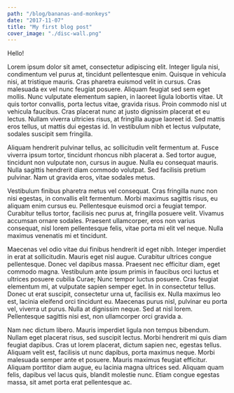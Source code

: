 ```yaml
---
path: "/blog/bananas-and-monkeys"
date: "2017-11-07"
title: "My first blog post"
cover_image: "./disc-wall.png"
---
```


Hello!



Lorem ipsum dolor sit amet, consectetur adipiscing elit. Integer ligula nisi, condimentum vel purus at, tincidunt pellentesque enim. Quisque in vehicula nisi, at tristique mauris. Cras pharetra euismod velit in cursus. Cras malesuada ex vel nunc feugiat posuere. Aliquam feugiat sed sem eget mollis. Nunc vulputate elementum sapien, in laoreet ligula lobortis vitae. Ut quis tortor convallis, porta lectus vitae, gravida risus. Proin commodo nisl ut vehicula faucibus. Cras placerat nunc at justo dignissim placerat et eu lectus. Nullam viverra ultricies risus, at fringilla augue laoreet id. Sed mattis eros tellus, ut mattis dui egestas id. In vestibulum nibh et lectus vulputate, sodales suscipit sem fringilla.

Aliquam hendrerit pulvinar tellus, ac sollicitudin velit fermentum at. Fusce viverra ipsum tortor, tincidunt rhoncus nibh placerat a. Sed tortor augue, tincidunt non vulputate non, cursus in augue. Nulla eu consequat mauris. Nulla sagittis hendrerit diam commodo volutpat. Sed facilisis pretium pulvinar. Nam ut gravida eros, vitae sodales metus.

Vestibulum finibus pharetra metus vel consequat. Cras fringilla nunc non nisi egestas, in convallis elit fermentum. Morbi maximus sagittis risus, eu aliquam enim cursus eu. Pellentesque euismod orci a feugiat tempor. Curabitur tellus tortor, facilisis nec purus at, fringilla posuere velit. Vivamus accumsan ornare sodales. Praesent ullamcorper, eros non varius consequat, nisl lorem pellentesque felis, vitae porta mi elit vel neque. Nulla maximus venenatis mi et tincidunt.

Maecenas vel odio vitae dui finibus hendrerit id eget nibh. Integer imperdiet in erat at sollicitudin. Mauris eget nisl augue. Curabitur ultrices congue pellentesque. Donec vel dapibus massa. Praesent nec efficitur diam, eget commodo magna. Vestibulum ante ipsum primis in faucibus orci luctus et ultrices posuere cubilia Curae; Nunc tempor luctus posuere. Cras feugiat elementum mi, at vulputate sapien semper eget. In in consectetur tellus. Donec ut erat suscipit, consectetur urna ut, facilisis ex. Nulla maximus leo est, lacinia eleifend orci tincidunt eu. Maecenas purus nisl, pulvinar eu porta vel, viverra ut purus. Nulla at dignissim neque. Sed at nisl lorem. Pellentesque sagittis nisi est, non ullamcorper orci gravida a.

Nam nec dictum libero. Mauris imperdiet ligula non tempus bibendum. Nullam eget placerat risus, sed suscipit lectus. Morbi hendrerit mi quis diam feugiat dapibus. Cras ut lorem placerat, dictum sapien nec, egestas tellus. Aliquam velit est, facilisis ut nunc dapibus, porta maximus neque. Morbi malesuada semper ante et posuere. Mauris maximus feugiat efficitur. Aliquam porttitor diam augue, eu lacinia magna ultrices sed. Aliquam quam felis, dapibus vel lacus quis, blandit molestie nunc. Etiam congue egestas massa, sit amet porta erat pellentesque ac. 